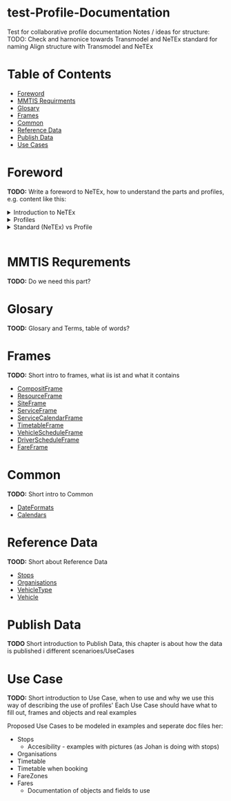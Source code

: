 # test-Profile-Documentation
Test for collaborative profile documentation
Notes / ideas for structure:
TODO: Check and harnonice towards Transmodel and NeTEx standard for naming
Align structure with Transmodel and NeTEx 
# Table of Contents
- [Foreword](#foreword)
- [MMTIS Requirments](#mmtis-requrements)
- [Glosary](#glosary)
- [Frames](#frames)
- [Common](#common)
- [Reference Data](#reference-data)
- [Publish Data](#publish-data)
- [Use Cases](#use-case)
# Foreword
**TODO:** Write a foreword to NeTEx, how to understand the parts and profiles, e.g. content like this:
<details>
<summary>Introduction to NeTEx</summary>
</details>
<details>
<summary>Profiles</summary>
</details>
<details>
<summary>Standard (NeTEx) vs Profile</summary>
</details>
<br/>

# MMTIS Requrements
**TODO:** Do we need this part?
# Glosary
**TOOD:** Glosary and Terms, table of words?
# Frames
**TODO:** Short intro to frames, what iis ist and what it contains
- [CompositFrame](/01-Frames/01-CompositFrame.markdown)
- [ResourceFrame](/01-Frames/02-ResourceFrame.markdown)
- [SiteFrame](/01-Frames/03-SiteFrame.markdown)
- [ServiceFrame](/01-Frames/04-ServiceFrame.markdown)
- [ServiceCalendarFrame](/01-Frames/05-ServiceCalendarFrame.markdown)
- [TimetableFrame](/01-Frames/06-TimetableFrame.markdown)
- [VehicleScheduleFrame](/01-Frames/07-VehicleScheduleFrame.markdown)
- [DriverScheduleFrame](/01-Frames/08-DriverScheduleFrame.markdown)
- [FareFrame](/01-Frames/09-FareFrame.markdown)
# Common
**TODO:** Short intro to Common
- [DateFormats](/02-Common/01-DateFormats.markdown)
- [Calendars](/02-Common/02-Calendars.markdown)
# Reference Data
**TOOD:** Short about Reference Data
- [Stops](/03-ReferrenceData/01-Stops.markdown)
- [Organisations](/03-ReferrenceData/02-Organisations.markdown)
- [VehicleType](/03-ReferrenceData/03-VehicleType.markdown)
- [Vehicle](/03-ReferrenceData/04-Vehicle.markdown)
# Publish Data
**TODO** Short introduction to Publish Data, this chapter is about how the data is published i different scenarioes/UseCases
# Use Case
**TODO:** Short introduction to Use Case, when to use and why we use this way of describing the use of profiles'
Each Use Case should have what to fill out, frames and objects and real examples

Proposed Use Cases to be modeled in examples and seperate doc files her:
- Stops
	- Accesibility - examples with pictures (as Johan is doing with stops)
- Organisations
- Timetable
- Timetable when booking
- FareZones
- Fares
	- Documentation of objects and fields to use
